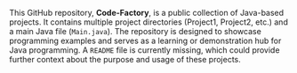 This GitHub repository, **Code-Factory**, is a public collection of Java-based projects. It contains multiple project directories (Project1, Project2, etc.) and a main Java file (`Main.java`). The repository is designed to showcase programming examples and serves as a learning or demonstration hub for Java programming. A `README` file is currently missing, which could provide further context about the purpose and usage of these projects.
